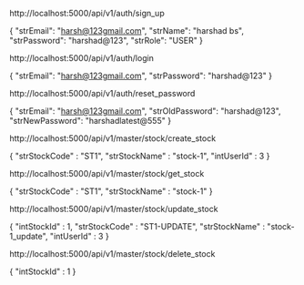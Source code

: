 http://localhost:5000/api/v1/auth/sign_up

{
  "strEmail": "harsh@123gmail.com",
  "strName": "harshad bs",
  "strPassword": "harshad@123",
  "strRole": "USER"
}

http://localhost:5000/api/v1/auth/login

{
  "strEmail": "harsh@123gmail.com",
  "strPassword": "harshad@123"
}


http://localhost:5000/api/v1/auth/reset_password

{
  "strEmail": "harsh@123gmail.com",
  "strOldPassword": "harshad@123",
  "strNewPassword": "harshadlatest@555"
}


http://localhost:5000/api/v1/master/stock/create_stock

{
  "strStockCode" : "ST1",
  "strStockName" : "stock-1",
  "intUserId" : 3
}

http://localhost:5000/api/v1/master/stock/get_stock

{
  "strStockCode" : "ST1",
  "strStockName" : "stock-1"
}

http://localhost:5000/api/v1/master/stock/update_stock

{
  "intStockId" : 1,
  "strStockCode" : "ST1-UPDATE",
  "strStockName" : "stock-1_update",
  "intUserId" : 3
}


http://localhost:5000/api/v1/master/stock/delete_stock

{
  "intStockId" : 1
}